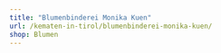 ```yaml
---
title: "Blumenbinderei Monika Kuen"
url: /kematen-in-tirol/blumenbinderei-monika-kuen/
shop: Blumen
---
```

